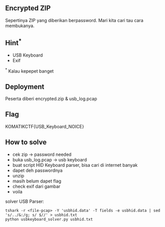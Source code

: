 ## Encrypted ZIP
Sepertinya ZIP yang diberikan berpassword. Mari kita cari tau cara membukanya.

## Hint<sup>*</sup>
- USB Keyboard
- Exif

<sup>*</sup> Kalau kepepet banget

## Deployment

Peserta diberi encrypted.zip & usb_log.pcap

## Flag

KOMATIKCTF{USB_Keyboard_NOICE}

## How to solve

- cek zip -> password needed 
- buka usb_log.pcap -> usb keyboard
- buat script HID Keyboard parser, bisa cari di internet banyak
- dapet deh passwordnya
- unzip
- masih belum dapet flag
- check exif dari gambar
- voila  

solver USB Parser:
  ```shell
  tshark -r <file-pcap> -Y 'usbhid.data' -T fields -e usbhid.data | sed 's/../&:/g; s/ $//' > usbhid.txt
  python usbkeyboard_solver.py usbhid.txt
  ```